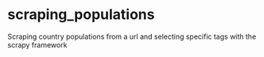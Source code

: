 # scraping_populations
Scraping country populations from a url and selecting specific tags with the scrapy framework
